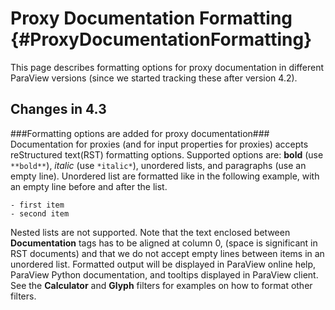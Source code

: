 Proxy Documentation Formatting             {#ProxyDocumentationFormatting}
==============================

This page describes formatting options for proxy documentation in
different ParaView versions (since we started tracking these after
version 4.2).

Changes in 4.3
--------------

###Formatting options are added for proxy documentation###
Documentation for proxies (and for input properties for proxies)
accepts reStructured text(RST) formatting options. Supported options
are: **bold** (use ``**bold**``), *italic* (use ``*italic*``),
unordered lists, and paragraphs (use an empty line). Unordered list
are formatted like in the following example, with an empty line
before and after the list.

    - first item
    - second item

Nested lists are not supported. Note that the text enclosed between
**Documentation** tags has to be aligned at column 0, (space is
significant in RST documents) and that we do not accept empty lines
between items in an unordered list. Formatted output will be displayed
in ParaView online help, ParaView Python documentation, and tooltips
displayed in ParaView client. See the **Calculator** and **Glyph**
filters for examples on how to format other filters.

